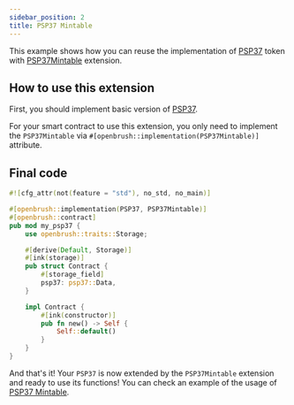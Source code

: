 ```yaml
---
sidebar_position: 2
title: PSP37 Mintable
---
```


This example shows how you can reuse the implementation of [PSP37](https://github.com/Brushfam/openbrush-contracts/tree/main/contracts/token/psp37) token with [PSP37Mintable](https://github.com/Brushfam/openbrush-contracts/tree/main/contracts/token/psp37/extensions/mintable.rs) extension.

## How to use this extension

First, you should implement basic version of [PSP37](../psp37.md).

For your smart contract to use this extension, you only need to implement the 
`PSP37Mintable` via `#[openbrush::implementation(PSP37Mintable)]` attribute.

## Final code

```rust
#![cfg_attr(not(feature = "std"), no_std, no_main)]

#[openbrush::implementation(PSP37, PSP37Mintable)]
#[openbrush::contract]
pub mod my_psp37 {
    use openbrush::traits::Storage;

    #[derive(Default, Storage)]
    #[ink(storage)]
    pub struct Contract {
        #[storage_field]
        psp37: psp37::Data,
    }

    impl Contract {
        #[ink(constructor)]
        pub fn new() -> Self {
            Self::default()
        }
    }
}
```

And that's it! Your `PSP37` is now extended by the `PSP37Mintable` extension and ready to use its functions!
You can check an example of the usage of [PSP37 Mintable](https://github.com/Brushfam/openbrush-contracts/tree/main/examples/psp37_extensions/mintable).
